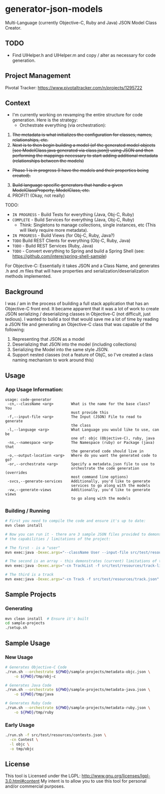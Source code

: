generator-json-models
=====================
Multi-Language (currently Objective-C, Ruby and Java) JSON Model Class Creator.

## TODO
* Find UIHelper.h and UIHelper.m and copy / alter as necessary for code generation.


## Project Management
Pivotal Tracker: https://www.pivotaltracker.com/n/projects/1295722

## Context
* I'm currently working on revamping the entire structure for code generation.  Here is the strategy:
  * Orchestrate everything (via orchestration):
1. ~~The metadata is what initializes the configuration for classes, names, relationships, etc.~~
2. ~~Next is to then begin building a model (of the generated model objects [see ModelClass.java generated via class.json]) using JSON and then performing the mappings necessary to start adding additional metadata (relationships between the models)~~
  * ~~Phase 1 is in progress (I have the models and their properties being created).~~
3. ~~Build language specific generators that handle a given ModelClassProperty, ModelClass, etc.~~
4. PROFIT!  (Okay, not really)

TODO:
* ``IN PROGRESS`` - Build Tests for everything (Java, Obj-C, Ruby)
* ``COMPLETE`` - Build Services for everything (Java, Obj-C, Ruby)
  * Think: Singletons to manage collections, single instances, etc (This will likely require more metadata).
* ``IN PROGRESS`` - Build Views (for Obj-C, Ruby, Java?)
* ``TODO`` Build REST Clients for everything (Obj-C, Ruby, Java)
* ``TODO`` - Build REST Services (Ruby, Java)
* ``TODO`` - Convert everything to Spring and build a Spring Shell (see: https://github.com/intere/spring-shell-sample)

For Objective-C: Essentially it takes JSON and a Class Name, and generates .h and .m files that will have properties and serialization/deserialization methods implemented.

## Background
I was / am in the process of building a full stack application that has an Objective-C
front end.  It became apparent that it was a lot of work to create JSON serializing / deserializing classes in Objective-C (not difficult, just tedious).  I wanted to build a tool that would save me a lot of time by reading a JSON file and generating an Objective-C class that was capable of the following:
1.  Representing that JSON as a model
2.  Deserializing that JSON into the model (including collections)
3.  Serializing the Model into the same style JSON.
4.  Support nested classes (not a feature of ObjC, so I've created a class naming mechanism to work around this)

## Usage
### App Usage Information:
```
usage: code-generator
 -cn,--className <arg>        What is the name for the base class?  You
                              must provide this
 -f,--input-file <arg>        The Input (JSON) File to read to generate
                              the class
 -l,--language <arg>          What Language you would like to use, can be
                              one of: objc (Objective-C), ruby, java
 -ns,--namespace <arg>        The Namespace (ruby) or Package (java) that
                              the generated code should live in
 -o,--output-location <arg>   Where do you want the generated code to go?
 -or,--orchestrate <arg>      Specify a metadata.json file to use to
                              orchestrate the code generation (overrides
                              most command line options)
 -svcs,--generate-services    Additionally, you'd like to generate
                              services to go along with the models
 -vw,--generate-views         Additionally, you'd like to generate views
                              to go along with the models
```

### Building / Running
```bash
# First you need to compile the code and ensure it's up to date:
mvn clean install

# Now you can run it - there are 3 sample JSON files provided to demonstrate
# the capabilities / limitations of the project:

# The first - is a "user"
mvn exec:java -Dexec.args="--className User --input-file src/test/resources/user.json"

# The second is an array - this demonstrates (current) limitations of the project
mvn exec:java -Dexec.args="-cn TrackList -f src/test/resources/track-list.json"

# The third is a track
mvn exec:java -Dexec.args="-cn Track -f src/test/resources/track.json"
```

## Sample Projects
### Generating
```bash
mvn clean install  # Ensure it's built
cd sample-projects
./setup.sh
```

## Sample Usage
### New Usage
```bash
# Generates Objective-C Code
./run.sh --orchestrate ${PWD}/sample-projects/metadata-objc.json \
    -o ${PWD}/tmp/obj-c

# Generates Java Code
./run.sh --orchestrate ${PWD}/sample-projects/metadata-java.json \
    -o ${PWD}/tmp/java

# Generates Ruby Code
./run.sh --orchestrate ${PWD}/sample-projects/metadata-ruby.json \
    -o ${PWD}/tmp/ruby
```

### Early Usage
```bash
./run.sh -f src/test/resources/contests.json \
  -cn Contest \
  -l objc \
  -o tmp/objc
```

## License
This tool is Licensed under the LGPL: http://www.gnu.org/licenses/lgpl-3.0.html#content
My intent is to allow you to use this tool for personal and/or commercial purposes.
